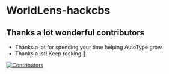 # WorldLens-hackcbs

## Thanks a lot wonderful contributors

- Thanks a lot for spending your time helping AutoType grow.   
- Thanks a lot! Keep rocking 🍻

[![Contributors](https://contrib.rocks/image?repo=ksh1710/WorldLens-hackcbs)](https://github.com/ksh1710/WorldLens-hackcbs/graphs/contributors)
